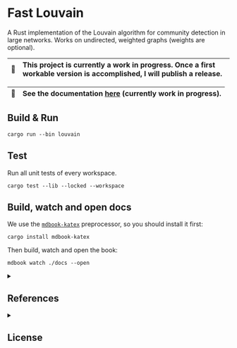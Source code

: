 # Fast Louvain
A Rust implementation of the Louvain algorithm for community detection in large networks. Works on undirected, weighted graphs (weights are optional).

| :arrows_counterclockwise:   | This project is currently a work in progress. Once a first workable version is accomplished, I will publish a release. |
|---------------|:-------------------------|

| :scroll:   | See the documentation [here](https://splines.github.io/fast-louvain/) (currently work in progress). |
|---------------|:-------------------------|

## Build & Run
```
cargo run --bin louvain
```

## Test
Run all unit tests of every workspace.
```
cargo test --lib --locked --workspace
```

## Build, watch and open docs
We use the [`mdbook-katex`](https://github.com/lzanini/mdbook-katex) preprocessor, so you should install it first:
```
cargo install mdbook-katex
```

Then build, watch and open the book:
```
mdbook watch ./docs --open
```


<!-- References -->
<details>
<summary><h2>References</h2></summary>

- TODO
</details>

<!-- License -->
<details>
<summary><h2>License</h2></summary>

The source code of this program is licensed with the very permissive MIT license, see the [LICENSE file](https://github.com/Splines/raspi-captive-portal/blob/main/LICENSE) for details. When you use this project (e.g. make a fork that becomes its own project), I do not require you to include the license header in every source file, however you must include it at the root of your project. According to the MIT license you must also include a copyright notice, that is, link back to this project, e.g. in this way:

> [Fast Louvain](https://github.com/splines/fast-louvain) - Copyright (c) 2023 Splines

Any questions regarding the license? [This FAQ](https://www.tawesoft.co.uk/kb/article/mit-license-faq) might help.

Note that the [documentation book](https://splines.github.io/fast-louvain/) is exempt from the MIT license. Redistribution of the documentation book is not permitted. Yet, you are welcome to reference it in your own work.

</details>


